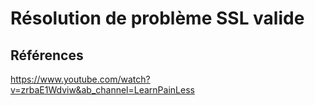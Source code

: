 # Résolution de problème SSL valide

## Références 
https://www.youtube.com/watch?v=zrbaE1Wdviw&ab_channel=LearnPainLess